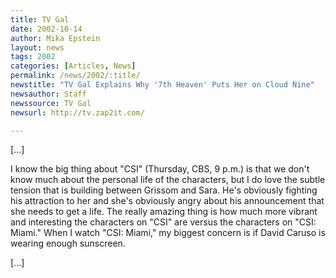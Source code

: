 ```yaml
---
title: TV Gal
date: 2002-10-14
author: Mika Epstein
layout: news
tags: 2002
categories: [Articles, News]
permalink: /news/2002/:title/
newstitle: "TV Gal Explains Why '7th Heaven' Puts Her on Cloud Nine"
newsauthor: Staff  
newssource: TV Gal  
newsurl: http://tv.zap2it.com/  

---
```


[...]

I know the big thing about "CSI" (Thursday, CBS, 9 p.m.) is that we don't know much about the personal life of the characters, but I do love the subtle tension that is building between Grissom and Sara. He's obviously fighting his attraction to her and she's obviously angry about his announcement that she needs to get a life. The really amazing thing is how much more vibrant and interesting the characters on "CSI" are versus the characters on "CSI: Miami." When I watch "CSI: Miami," my biggest concern is if David Caruso is wearing enough sunscreen.

[...]

